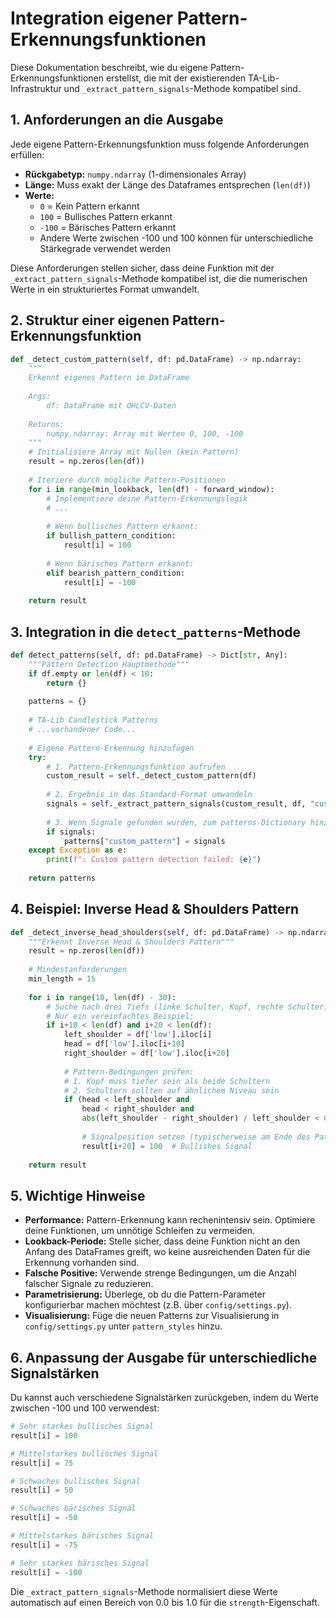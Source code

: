 # Integration eigener Pattern-Erkennungsfunktionen

Diese Dokumentation beschreibt, wie du eigene Pattern-Erkennungsfunktionen erstellst, die mit der existierenden TA-Lib-Infrastruktur und `_extract_pattern_signals`-Methode kompatibel sind.

## 1. Anforderungen an die Ausgabe

Jede eigene Pattern-Erkennungsfunktion muss folgende Anforderungen erfüllen:

- **Rückgabetyp:** `numpy.ndarray` (1-dimensionales Array)
- **Länge:** Muss exakt der Länge des Dataframes entsprechen (`len(df)`)
- **Werte:**
  - `0` = Kein Pattern erkannt
  - `100` = Bullisches Pattern erkannt
  - `-100` = Bärisches Pattern erkannt
  - Andere Werte zwischen -100 und 100 können für unterschiedliche Stärkegrade verwendet werden

Diese Anforderungen stellen sicher, dass deine Funktion mit der `_extract_pattern_signals`-Methode kompatibel ist, die die numerischen Werte in ein strukturiertes Format umwandelt.

## 2. Struktur einer eigenen Pattern-Erkennungsfunktion

```python
def _detect_custom_pattern(self, df: pd.DataFrame) -> np.ndarray:
    """
    Erkennt eigenes Pattern im DataFrame
    
    Args:
        df: DataFrame mit OHLCV-Daten
        
    Returns:
        numpy.ndarray: Array mit Werten 0, 100, -100
    """
    # Initialisiere Array mit Nullen (kein Pattern)
    result = np.zeros(len(df))
    
    # Iteriere durch mögliche Pattern-Positionen
    for i in range(min_lookback, len(df) - forward_window):
        # Implementiere deine Pattern-Erkennungslogik
        # ...
        
        # Wenn bullisches Pattern erkannt:
        if bullish_pattern_condition:
            result[i] = 100
        
        # Wenn bärisches Pattern erkannt:
        elif bearish_pattern_condition:
            result[i] = -100
    
    return result
```

## 3. Integration in die `detect_patterns`-Methode

```python
def detect_patterns(self, df: pd.DataFrame) -> Dict[str, Any]:
    """Pattern Detection Hauptmethode"""
    if df.empty or len(df) < 10:
        return {}
    
    patterns = {}
    
    # TA-Lib Candlestick Patterns
    # ...vorhandener Code...
    
    # Eigene Pattern-Erkennung hinzufügen
    try:
        # 1. Pattern-Erkennungsfunktion aufrufen
        custom_result = self._detect_custom_pattern(df)
        
        # 2. Ergebnis in das Standard-Format umwandeln
        signals = self._extract_pattern_signals(custom_result, df, "custom_pattern")
        
        # 3. Wenn Signale gefunden wurden, zum patterns-Dictionary hinzufügen
        if signals:
            patterns["custom_pattern"] = signals
    except Exception as e:
        print(f"⚠️ Custom pattern detection failed: {e}")
    
    return patterns
```

## 4. Beispiel: Inverse Head & Shoulders Pattern

```python
def _detect_inverse_head_shoulders(self, df: pd.DataFrame) -> np.ndarray:
    """Erkennt Inverse Head & Shoulders Pattern"""
    result = np.zeros(len(df))
    
    # Mindestanforderungen
    min_length = 15
    
    for i in range(10, len(df) - 30):
        # Suche nach drei Tiefs (linke Schulter, Kopf, rechte Schulter)
        # Nur ein vereinfachtes Beispiel:
        if i+10 < len(df) and i+20 < len(df):
            left_shoulder = df['low'].iloc[i]
            head = df['low'].iloc[i+10]
            right_shoulder = df['low'].iloc[i+20]
            
            # Pattern-Bedingungen prüfen:
            # 1. Kopf muss tiefer sein als beide Schultern
            # 2. Schultern sollten auf ähnlichem Niveau sein
            if (head < left_shoulder and 
                head < right_shoulder and
                abs(left_shoulder - right_shoulder) / left_shoulder < 0.05):
                
                # Signalposition setzen (typischerweise am Ende des Patterns)
                result[i+20] = 100  # Bullishes Signal
    
    return result
```

## 5. Wichtige Hinweise

- **Performance:** Pattern-Erkennung kann rechenintensiv sein. Optimiere deine Funktionen, um unnötige Schleifen zu vermeiden.
- **Lookback-Periode:** Stelle sicher, dass deine Funktion nicht an den Anfang des DataFrames greift, wo keine ausreichenden Daten für die Erkennung vorhanden sind.
- **Falsche Positive:** Verwende strenge Bedingungen, um die Anzahl falscher Signale zu reduzieren.
- **Parametrisierung:** Überlege, ob du die Pattern-Parameter konfigurierbar machen möchtest (z.B. über `config/settings.py`).
- **Visualisierung:** Füge die neuen Patterns zur Visualisierung in `config/settings.py` unter `pattern_styles` hinzu.

## 6. Anpassung der Ausgabe für unterschiedliche Signalstärken

Du kannst auch verschiedene Signalstärken zurückgeben, indem du Werte zwischen -100 und 100 verwendest:

```python
# Sehr starkes bullisches Signal
result[i] = 100  

# Mittelstarkes bullisches Signal
result[i] = 75   

# Schwaches bullisches Signal
result[i] = 50   

# Schwaches bärisches Signal
result[i] = -50  

# Mittelstarkes bärisches Signal
result[i] = -75  

# Sehr starkes bärisches Signal
result[i] = -100 
```

Die `_extract_pattern_signals`-Methode normalisiert diese Werte automatisch auf einen Bereich von 0.0 bis 1.0 für die `strength`-Eigenschaft.
